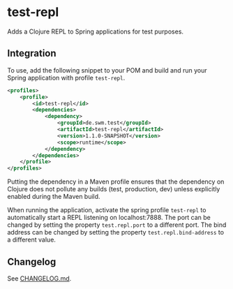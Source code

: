 # test-repl
Adds a Clojure REPL to Spring applications for test purposes.

## Integration
To use, add the following snippet to your POM and build and run your Spring application with profile `test-repl`.
```xml
<profiles>
	<profile>
		<id>test-repl</id>
		<dependencies>
			<dependency>
				<groupId>de.swm.test</groupId>
				<artifactId>test-repl</artifactId>
				<version>1.1.0-SNAPSHOT</version>
				<scope>runtime</scope>
			</dependency>
		</dependencies>
	</profile>
</profiles>
```

Putting the dependency in a Maven profile ensures that the dependency on Clojure does not pollute any builds (test, production, dev) unless explicitly enabled during the Maven build.

When running the application, activate the spring profile `test-repl` to automatically start a REPL listening on localhost:7888.
The port can be changed by setting the property `test.repl.port` to a different port.
The bind address can be changed by setting the property `test.repl.bind-address` to a different value.

## Changelog
See [CHANGELOG.md](CHANGELOG.md).
